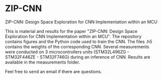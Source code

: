 # ZIP-CNN
ZIP-CNN: Design Space Exploration for CNN Implementation within an MCU

This is material and results for the paper "ZIP-CNN: Design Space Exploration for CNN Implementation within an MCU". 
The repository contains figures and the Python code used to train the CNN. 
The files .h5 contains the weights of the corresponding CNN. 
Several measurements were conducted on 3 microcontrollers units (STM32L496ZG - STM32F446ZE - STM32F746G) during an inference of CNN. Results are available in the measurements folder.

Feel free to send an email if there are questions.
